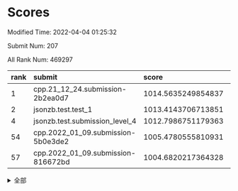 # Scores

Modified Time: 2022-04-04 01:25:32

Submit Num: 207

All Rank Num: 469297

| rank |               submit               |       score        |       sigma        | pk_num |
| :--- | :--------------------------------- | :----------------- | :----------------- | :----- |
| 1    | cpp.21_12_24.submission-2b2ea0d7   | 1014.5635249854837 | 0.8295388179842156 | 9072   |
| 2    | jsonzb.test.test_1                 | 1013.4143706713851 | 0.8071429239999492 | 9068   |
| 4    | jsonzb.test.submission_level_4     | 1012.7986751179363 | 0.7956828927935634 | 9069   |
| 54   | cpp.2022_01_09.submission-5b0e3de2 | 1005.4780555810931 | 0.7182600643268015 | 9069   |
| 57   | cpp.2022_01_09.submission-816672bd | 1004.6820217364328 | 0.7161728108705059 | 9071   |


<details>
<summary>全部</summary>

| rank |                 submit                 |       score        |       sigma        | pk_num |
| :--- | :------------------------------------- | :----------------- | :----------------- | :----- |
| 1    | cpp.21_12_24.submission-2b2ea0d7       | 1014.5635249854837 | 0.8295388179842156 | 9072   |
| 2    | jsonzb.test.test_1                     | 1013.4143706713851 | 0.8071429239999492 | 9068   |
| 3    | gobigger.level_3.submission_level_3_26 | 1012.8540144221901 | 0.7963152183962768 | 9069   |
| 4    | jsonzb.test.submission_level_4         | 1012.7986751179363 | 0.7956828927935634 | 9069   |
| 5    | gobigger.level_3.submission_level_3_24 | 1011.0115218083788 | 0.7505501305740391 | 9072   |
| 6    | gobigger.level_3.submission_level_3_17 | 1011.0109615221824 | 0.7516061945536019 | 9070   |
| 7    | gobigger.level_3.submission_level_3_45 | 1010.9600521023855 | 0.7890759283872918 | 9071   |
| 8    | gobigger.level_3.submission_level_3_49 | 1010.9189191123708 | 0.7481713411661295 | 9072   |
| 9    | gobigger.level_3.submission_level_3_33 | 1010.9168750160909 | 0.7859684939900132 | 9066   |
| 10   | gobigger.level_3.submission_level_3_0  | 1010.874000064253  | 0.7736600089926233 | 9068   |
| 11   | gobigger.level_3.submission_level_3_43 | 1010.858684157505  | 0.7573695797692978 | 9065   |
| 12   | gobigger.level_3.submission_level_3_11 | 1010.7839769313993 | 0.7716453800711518 | 9065   |
| 13   | gobigger.level_3.submission_level_3_22 | 1010.5593309298051 | 0.7460911144534004 | 9071   |
| 14   | gobigger.level_3.submission_level_3_1  | 1010.4705751383652 | 0.761124936010718  | 9069   |
| 15   | gobigger.level_3.submission_level_3_21 | 1010.373668875266  | 0.7529859072496778 | 9069   |
| 16   | gobigger.level_3.submission_level_3_40 | 1010.3446934773805 | 0.7368194292836368 | 9066   |
| 17   | gobigger.level_3.submission_level_3_25 | 1010.3317580498341 | 0.7457524741194747 | 9065   |
| 18   | gobigger.level_3.submission_level_3_37 | 1010.3028867223896 | 0.7716805964584387 | 9070   |
| 19   | gobigger.level_3.submission_level_3_32 | 1010.3019989033655 | 0.7907538590030057 | 9072   |
| 20   | gobigger.level_3.submission_level_3_23 | 1010.278506333226  | 0.7623149714688552 | 9072   |
| 21   | gobigger.level_3.submission_level_3_6  | 1010.2368226280778 | 0.763036514842056  | 9066   |
| 22   | gobigger.level_3.submission_level_3_15 | 1010.2168537716814 | 0.7533542353364957 | 9066   |
| 23   | gobigger.level_3.submission_level_3_16 | 1010.1477090794934 | 0.7528707449369811 | 9067   |
| 24   | gobigger.level_3.submission_level_3_8  | 1010.146365301616  | 0.7759151057035059 | 9071   |
| 25   | gobigger.level_3.submission_level_3_27 | 1010.061659408556  | 0.7424193572080885 | 9071   |
| 26   | gobigger.level_3.submission_level_3_18 | 1010.0121124245944 | 0.7680407767889239 | 9068   |
| 27   | gobigger.level_3.submission_level_3_48 | 1009.9684204050317 | 0.7581600504081695 | 9072   |
| 28   | gobigger.level_3.submission_level_3_5  | 1009.9186951681514 | 0.7659185863066221 | 9072   |
| 29   | gobigger.level_3.submission_level_3_46 | 1009.9127833144677 | 0.7598060659157583 | 9069   |
| 30   | gobigger.level_3.submission_level_3_4  | 1009.8755513265694 | 0.7421688453923159 | 9069   |
| 31   | gobigger.level_3.submission_level_3_20 | 1009.8754991355734 | 0.7819076458726638 | 9069   |
| 32   | gobigger.level_3.submission_level_3_35 | 1009.8701367199578 | 0.7740376789853027 | 9066   |
| 33   | gobigger.level_3.submission_level_3_10 | 1009.8633342386163 | 0.7571551090528938 | 9065   |
| 34   | gobigger.level_3.submission_level_3_7  | 1009.7862748614286 | 0.758004373392307  | 9069   |
| 35   | gobigger.level_3.submission_level_3_31 | 1009.7318975496661 | 0.7490948134257855 | 9065   |
| 36   | gobigger.level_3.submission_level_3_38 | 1009.7116284222226 | 0.7500121111077779 | 9067   |
| 37   | gobigger.level_3.submission_level_3_13 | 1009.6337483882726 | 0.785984908100164  | 9069   |
| 38   | gobigger.level_3.submission_level_3_42 | 1009.5394182805562 | 0.7672017611624313 | 9069   |
| 39   | gobigger.level_3.submission_level_3_44 | 1009.5279031998915 | 0.7434294838649087 | 9069   |
| 40   | gobigger.level_3.submission_level_3_41 | 1009.5172198786422 | 0.7638408115278048 | 9074   |
| 41   | gobigger.level_3.submission_level_3_34 | 1009.4815191458741 | 0.7341079121043403 | 9072   |
| 42   | gobigger.level_3.submission_level_3_3  | 1009.4431384396107 | 0.7564434497336859 | 9069   |
| 43   | gobigger.level_3.submission_level_3_12 | 1009.4327428901508 | 0.7611095404189274 | 9069   |
| 44   | gobigger.level_3.submission_level_3_28 | 1009.329823105247  | 0.7378209900004851 | 9069   |
| 45   | gobigger.level_3.submission_level_3_14 | 1009.3191352361542 | 0.735988439654753  | 9070   |
| 46   | gobigger.level_3.submission_level_3_2  | 1009.1621440594453 | 0.7586192651820027 | 9062   |
| 47   | gobigger.level_3.submission_level_3_19 | 1009.0016579198483 | 0.7514882629384999 | 9074   |
| 48   | gobigger.level_3.submission_level_3_39 | 1008.8595476235498 | 0.7532230330794132 | 9066   |
| 49   | gobigger.level_3.submission_level_3_47 | 1008.8059088895686 | 0.7513241940236092 | 9074   |
| 50   | gobigger.level_3.submission_level_3_9  | 1008.7819700037164 | 0.7485935838896459 | 9073   |
| 51   | gobigger.level_3.submission_level_3_36 | 1008.7170823323952 | 0.741270362883445  | 9072   |
| 52   | gobigger.level_3.submission_level_3_30 | 1008.1214404658335 | 0.7427140889168289 | 9073   |
| 53   | gobigger.level_3.submission_level_3_29 | 1008.1081400140583 | 0.754519316673265  | 9070   |
| 54   | cpp.2022_01_09.submission-5b0e3de2     | 1005.4780555810931 | 0.7182600643268015 | 9069   |
| 55   | gobigger.level_1.submission_level_1_13 | 1005.1025777328683 | 0.7220411766909066 | 9072   |
| 56   | gobigger.level_1.submission_level_1_29 | 1004.8508918026216 | 0.721415077135813  | 9075   |
| 57   | cpp.2022_01_09.submission-816672bd     | 1004.6820217364328 | 0.7161728108705059 | 9071   |
| 58   | gobigger.level_1.submission_level_1_6  | 1004.6226043934149 | 0.7068668635716602 | 9065   |
| 59   | gobigger.level_1.submission_level_1_32 | 1004.5804189011023 | 0.725519170731931  | 9066   |
| 60   | gobigger.level_1.submission_level_1_24 | 1004.4555988981635 | 0.7291982124596447 | 9067   |
| 61   | gobigger.level_1.submission_level_1_47 | 1004.3851777622212 | 0.7149371202179183 | 9072   |
| 62   | gobigger.level_1.submission_level_1_42 | 1004.3799412134962 | 0.7105265094638672 | 9066   |
| 63   | gobigger.level_1.submission_level_1_34 | 1004.3627171470747 | 0.7195476913685005 | 9077   |
| 64   | gobigger.level_1.submission_level_1_15 | 1004.3520893957768 | 0.7293288521106156 | 9072   |
| 65   | gobigger.level_1.submission_level_1_39 | 1004.3038199341871 | 0.7208195427954778 | 9067   |
| 66   | gobigger.level_1.submission_level_1_21 | 1004.258520675464  | 0.7223449887527212 | 9069   |
| 67   | gobigger.level_1.submission_level_1_41 | 1004.1426149082587 | 0.7216515927635877 | 9064   |
| 68   | gobigger.level_1.submission_level_1_43 | 1004.0773955875111 | 0.7162935189003691 | 9068   |
| 69   | gobigger.level_1.submission_level_1_31 | 1004.0689999678334 | 0.7179126549088647 | 9070   |
| 70   | gobigger.level_1.submission_level_1_12 | 1004.0162300170389 | 0.7141083059165086 | 9068   |
| 71   | gobigger.level_1.submission_level_1_17 | 1003.951264507241  | 0.7096712613181698 | 9068   |
| 72   | gobigger.level_1.submission_level_1_26 | 1003.935044252991  | 0.7199156153889557 | 9067   |
| 73   | gobigger.level_1.submission_level_1_10 | 1003.8791717523357 | 0.7103909593763169 | 9064   |
| 74   | gobigger.level_1.submission_level_1_2  | 1003.8433072763113 | 0.7107929813695165 | 9069   |
| 75   | gobigger.level_1.submission_level_1_38 | 1003.7696033649927 | 0.7141770366187842 | 9070   |
| 76   | gobigger.level_1.submission_level_1_27 | 1003.7352324264424 | 0.7158323661092227 | 9071   |
| 77   | gobigger.level_1.submission_level_1_14 | 1003.7034274223729 | 0.7175636137300293 | 9068   |
| 78   | gobigger.level_1.submission_level_1_46 | 1003.6770009851085 | 0.7090540469674323 | 9071   |
| 79   | gobigger.level_1.submission_level_1_44 | 1003.6315672592575 | 0.7395693821790185 | 9070   |
| 80   | gobigger.level_1.submission_level_1_35 | 1003.4747734629364 | 0.7220244916167645 | 9072   |
| 81   | gobigger.level_1.submission_level_1_40 | 1003.4628966125009 | 0.7186556850856135 | 9067   |
| 82   | gobigger.level_1.submission_level_1_33 | 1003.3618551455314 | 0.7132927926465719 | 9066   |
| 83   | gobigger.level_1.submission_level_1_19 | 1003.2688009900362 | 0.7166200681168948 | 9069   |
| 84   | gobigger.level_1.submission_level_1_28 | 1003.2352022553091 | 0.7191932938820212 | 9070   |
| 85   | gobigger.level_1.submission_level_1_11 | 1003.1981222016683 | 0.7106416424743383 | 9066   |
| 86   | gobigger.level_1.submission_level_1_37 | 1003.1955328309426 | 0.7154362608514552 | 9076   |
| 87   | gobigger.level_1.submission_level_1_49 | 1003.1869043076042 | 0.7157555109337463 | 9065   |
| 88   | gobigger.level_1.submission_level_1_0  | 1003.1763136888004 | 0.7179489493476573 | 9071   |
| 89   | gobigger.level_1.submission_level_1_36 | 1003.1135039855507 | 0.7060910855596637 | 9070   |
| 90   | gobigger.level_1.submission_level_1_25 | 1003.0840850905774 | 0.7141296091971796 | 9070   |
| 91   | gobigger.level_1.submission_level_1_22 | 1002.9091746160601 | 0.7180770766247756 | 9072   |
| 92   | gobigger.level_1.submission_level_1_20 | 1002.9074815698988 | 0.7215589260395575 | 9064   |
| 93   | gobigger.level_1.submission_level_1_30 | 1002.8839716001695 | 0.7235183015530423 | 9073   |
| 94   | gobigger.level_1.submission_level_1_4  | 1002.8343429922267 | 0.7029018299234362 | 9067   |
| 95   | gobigger.level_1.submission_level_1_3  | 1002.7626433382721 | 0.708709471481892  | 9068   |
| 96   | gobigger.level_1.submission_level_1_48 | 1002.734522904171  | 0.7152985076778412 | 9069   |
| 97   | gobigger.level_1.submission_level_1_8  | 1002.6722449230042 | 0.7199226925456793 | 9065   |
| 98   | gobigger.level_1.submission_level_1_1  | 1002.651340295377  | 0.7189078547536337 | 9070   |
| 99   | gobigger.level_1.submission_level_1_5  | 1002.5942659987668 | 0.7069077592552888 | 9072   |
| 100  | gobigger.level_1.submission_level_1_7  | 1002.5755128916585 | 0.7099420658451367 | 9072   |
| 101  | gobigger.level_1.submission_level_1_45 | 1002.5100724893902 | 0.7246960654334045 | 9072   |
| 102  | gobigger.level_1.submission_level_1_23 | 1001.7132018444827 | 0.7006875890381532 | 9064   |
| 103  | gobigger.level_1.submission_level_1_9  | 1001.5266144105375 | 0.7073138650550871 | 9067   |
| 104  | gobigger.level_1.submission_level_1_18 | 1001.4022911737574 | 0.7149475612229467 | 9066   |
| 105  | gobigger.level_1.submission_level_1_16 | 1001.3897983627259 | 0.7114529551378159 | 9069   |
| 106  | gobigger.random.submission_random_12   | 997.3511333476981  | 0.7039079453011208 | 9070   |
| 107  | gobigger.random.submission_random_14   | 997.315354571093   | 0.710553074994077  | 9069   |
| 108  | gobigger.random.submission_random_31   | 997.1792135980245  | 0.7110034280159361 | 9067   |
| 109  | gobigger.random.submission_random_5    | 997.0233990389171  | 0.7046138226231122 | 9062   |
| 110  | gobigger.random.submission_random_22   | 997.0145311980992  | 0.7061667296602325 | 9068   |
| 111  | gobigger.random.submission_random_7    | 996.8994297602848  | 0.7179753749601833 | 9069   |
| 112  | gobigger.random.submission_random_3    | 996.84207876516    | 0.7162416240472251 | 9069   |
| 113  | gobigger.random.submission_random_13   | 996.8073214684035  | 0.7020908643114742 | 9071   |
| 114  | gobigger.random.submission_random_24   | 996.749791355614   | 0.7222935136220201 | 9068   |
| 115  | gobigger.random.submission_random_9    | 996.5258371670651  | 0.6977835681245133 | 9069   |
| 116  | gobigger.random.submission_random_49   | 996.4634648729194  | 0.722708054286672  | 9069   |
| 117  | gobigger.random.submission_random_10   | 996.3764008728049  | 0.7099166505483827 | 9063   |
| 118  | gobigger.random.submission_random_30   | 996.3643589578221  | 0.7035223744949264 | 9066   |
| 119  | gobigger.random.submission_random_46   | 996.3351100074692  | 0.7059937706064149 | 9067   |
| 120  | gobigger.random.submission_random_6    | 996.229768144651   | 0.7086220225167263 | 9070   |
| 121  | gobigger.random.submission_random_2    | 996.2099506374542  | 0.7081646525470768 | 9068   |
| 122  | gobigger.random.submission_random_27   | 996.200561771915   | 0.7178716407640543 | 9068   |
| 123  | gobigger.random.submission_random_28   | 996.185919364987   | 0.718563099072984  | 9070   |
| 124  | gobigger.random.submission_random_48   | 996.1680207220287  | 0.7017080825714014 | 9064   |
| 125  | gobigger.random.submission_random_32   | 996.1672019615754  | 0.7084346465308221 | 9069   |
| 126  | gobigger.random.submission_random_47   | 996.1140657680822  | 0.723777391003145  | 9071   |
| 127  | gobigger.random.submission_random_33   | 996.0715805092948  | 0.7113874022862504 | 9069   |
| 128  | gobigger.random.submission_random_26   | 996.0498632522681  | 0.7020295427974249 | 9068   |
| 129  | gobigger.random.submission_random_18   | 996.0371585651859  | 0.7198180253293499 | 9059   |
| 130  | gobigger.random.submission_random_16   | 996.0342539506414  | 0.7247399146801448 | 9069   |
| 131  | gobigger.random.submission_random_34   | 996.0269704200249  | 0.7081280276532099 | 9073   |
| 132  | gobigger.random.submission_random_42   | 996.0110327609797  | 0.7253189982711198 | 9069   |
| 133  | gobigger.random.submission_random_36   | 995.9753233232791  | 0.7287963178505268 | 9069   |
| 134  | gobigger.random.submission_random_23   | 995.9664429531177  | 0.7209554940744978 | 9072   |
| 135  | gobigger.random.submission_random_15   | 995.9512241054659  | 0.7184445973961237 | 9068   |
| 136  | gobigger.random.submission_random_0    | 995.9293580479476  | 0.7253661316118624 | 9070   |
| 137  | gobigger.random.submission_random_4    | 995.9131517457253  | 0.7070439275908121 | 9067   |
| 138  | gobigger.random.submission_random_11   | 995.9039260212372  | 0.7041804132477675 | 9066   |
| 139  | gobigger.random.submission_random_8    | 995.8250854249154  | 0.7252189124279815 | 9066   |
| 140  | gobigger.random.submission_random_45   | 995.6888342061123  | 0.7116180902915635 | 9068   |
| 141  | gobigger.random.submission_random_17   | 995.6240711920374  | 0.7218997426532053 | 9065   |
| 142  | gobigger.random.submission_random_1    | 995.5961356898721  | 0.710957795163139  | 9064   |
| 143  | gobigger.random.submission_random_41   | 995.432822878842   | 0.7042228021989062 | 9071   |
| 144  | gobigger.random.submission_random_20   | 995.3149557988811  | 0.7419873302765407 | 9066   |
| 145  | gobigger.random.submission_random_43   | 995.3006442284084  | 0.7076654567522973 | 9070   |
| 146  | gobigger.random.submission_random_29   | 995.2600617609125  | 0.7302411876516293 | 9066   |
| 147  | gobigger.random.submission_random_19   | 995.1968371982244  | 0.7227422970504247 | 9063   |
| 148  | gobigger.random.submission_random_35   | 995.1500286948143  | 0.7209373659850234 | 9066   |
| 149  | gobigger.random.submission_random_44   | 995.0501355729016  | 0.7290866047105354 | 9063   |
| 150  | gobigger.random.submission_random_38   | 995.0360459258757  | 0.7206498461108383 | 9065   |
| 151  | gobigger.random.submission_random_25   | 994.8888178169065  | 0.7413252495326149 | 9074   |
| 152  | gobigger.random.submission_random_37   | 994.7777249831003  | 0.7297011223974635 | 9066   |
| 153  | gobigger.random.submission_random_40   | 994.7436713001798  | 0.712019743782488  | 9073   |
| 154  | gobigger.random.submission_random_39   | 994.7271504007745  | 0.720666287730232  | 9063   |
| 155  | gobigger.random.submission_random_21   | 994.2049588123504  | 0.7205504470661026 | 9067   |
| 156  | gobigger.level_2.submission_level_2_40 | 993.710688016996   | 0.7419812692756641 | 9073   |
| 157  | gobigger.level_2.submission_level_2_42 | 993.7062030086905  | 0.7252153637256117 | 9072   |
| 158  | gobigger.level_2.submission_level_2_25 | 993.6651651633393  | 0.725329659460915  | 9068   |
| 159  | gobigger.level_2.submission_level_2_20 | 993.5839755841615  | 0.7322597228474317 | 9060   |
| 160  | gobigger.level_2.submission_level_2_26 | 993.2780768203047  | 0.7512648771226148 | 9064   |
| 161  | gobigger.level_2.submission_level_2_2  | 993.0299159045046  | 0.7367997457464737 | 9073   |
| 162  | gobigger.level_2.submission_level_2_5  | 992.8745742170751  | 0.7513981890532803 | 9069   |
| 163  | gobigger.level_2.submission_level_2_22 | 992.8220914319058  | 0.744461364520305  | 9068   |
| 164  | gobigger.level_2.submission_level_2_31 | 992.7916658915707  | 0.7408821885481145 | 9071   |
| 165  | gobigger.level_2.submission_level_2_12 | 992.7817671266705  | 0.7535568422464368 | 9070   |
| 166  | gobigger.level_2.submission_level_2_43 | 992.71599095119    | 0.7451879193287391 | 9066   |
| 167  | gobigger.level_2.submission_level_2_49 | 992.6848669170137  | 0.7482201196833727 | 9066   |
| 168  | gobigger.level_2.submission_level_2_30 | 992.671204249903   | 0.7427412789277547 | 9070   |
| 169  | gobigger.level_2.submission_level_2_4  | 992.6271140542513  | 0.7365123646381078 | 9068   |
| 170  | gobigger.level_2.submission_level_2_13 | 992.5816097989855  | 0.7414881162438953 | 9068   |
| 171  | gobigger.level_2.submission_level_2_41 | 992.5473922300412  | 0.7246507775426151 | 9074   |
| 172  | gobigger.level_2.submission_level_2_21 | 992.4906891068051  | 0.7397587536118261 | 9072   |
| 173  | gobigger.level_2.submission_level_2_32 | 992.4777546249004  | 0.7434827098180162 | 9076   |
| 174  | gobigger.level_2.submission_level_2_47 | 992.4632395519467  | 0.7333532554109196 | 9069   |
| 175  | gobigger.level_2.submission_level_2_0  | 992.4151544169665  | 0.7424761719909664 | 9071   |
| 176  | gobigger.level_2.submission_level_2_19 | 992.3889656591457  | 0.7396247385691481 | 9068   |
| 177  | gobigger.level_2.submission_level_2_46 | 992.2720213670335  | 0.7759409241828822 | 9070   |
| 178  | gobigger.level_2.submission_level_2_23 | 992.2500839257872  | 0.7387676543725392 | 9068   |
| 179  | gobigger.level_2.submission_level_2_45 | 992.2480784015712  | 0.753478765853617  | 9065   |
| 180  | gobigger.level_2.submission_level_2_27 | 992.1930754577945  | 0.7481414597514251 | 9066   |
| 181  | gobigger.level_2.submission_level_2_17 | 992.1639106290661  | 0.7514766979328534 | 9070   |
| 182  | gobigger.level_2.submission_level_2_35 | 992.135752355699   | 0.7316099778138896 | 9069   |
| 183  | gobigger.level_2.submission_level_2_48 | 992.1192077756635  | 0.7437591110783714 | 9068   |
| 184  | gobigger.level_2.submission_level_2_16 | 992.0775447929694  | 0.7387534646157563 | 9070   |
| 185  | gobigger.level_2.submission_level_2_15 | 991.896501125593   | 0.7553494285652256 | 9066   |
| 186  | gobigger.level_2.submission_level_2_33 | 991.7435025780399  | 0.7423083325786132 | 9069   |
| 187  | gobigger.level_2.submission_level_2_38 | 991.6800547034775  | 0.7501779131189694 | 9066   |
| 188  | gobigger.level_2.submission_level_2_18 | 991.6691555152695  | 0.7530311217721837 | 9067   |
| 189  | gobigger.level_2.submission_level_2_1  | 991.5999134114833  | 0.7578779476084994 | 9074   |
| 190  | gobigger.level_2.submission_level_2_9  | 991.5346372138908  | 0.7614934601319377 | 9066   |
| 191  | gobigger.level_2.submission_level_2_44 | 991.5126046317764  | 0.749610333684217  | 9067   |
| 192  | gobigger.level_2.submission_level_2_10 | 991.4674534032187  | 0.7416627024139916 | 9068   |
| 193  | gobigger.level_2.submission_level_2_28 | 991.4464665974888  | 0.7679898407896493 | 9068   |
| 194  | gobigger.level_2.submission_level_2_8  | 991.2195098565021  | 0.7517317693852669 | 9062   |
| 195  | gobigger.level_2.submission_level_2_39 | 991.2063229942562  | 0.7482665749731999 | 9067   |
| 196  | gobigger.level_2.submission_level_2_6  | 991.1310890473108  | 0.7653640917024331 | 9067   |
| 197  | gobigger.level_2.submission_level_2_29 | 991.0774949575126  | 0.7545583081222114 | 9059   |
| 198  | gobigger.level_2.submission_level_2_34 | 991.0525369580278  | 0.7464542720290076 | 9068   |
| 199  | gobigger.level_2.submission_level_2_3  | 991.0146320888209  | 0.7400246285671339 | 9071   |
| 200  | gobigger.level_2.submission_level_2_36 | 990.9984644622366  | 0.7554479656819024 | 9066   |
| 201  | gobigger.level_2.submission_level_2_24 | 990.8058928640039  | 0.747480004410707  | 9068   |
| 202  | gobigger.level_2.submission_level_2_37 | 990.7261859165792  | 0.7667585325004453 | 9071   |
| 203  | gobigger.level_2.submission_level_2_14 | 990.5495093786836  | 0.7572272188569559 | 9065   |
| 204  | gobigger.level_2.submission_level_2_7  | 990.4907164843831  | 0.7621428749936453 | 9069   |
| 205  | gobigger.level_2.submission_level_2_11 | 989.5732449641395  | 0.7719534888458528 | 9070   |
| 206  | gobigger.none.submission_none_1        | 979.038454004365   | 1.2570548149498277 | 9067   |
| 207  | gobigger.none.submission_none_0        | 976.0351359155774  | 1.4082346049625263 | 9071   |

</details>
